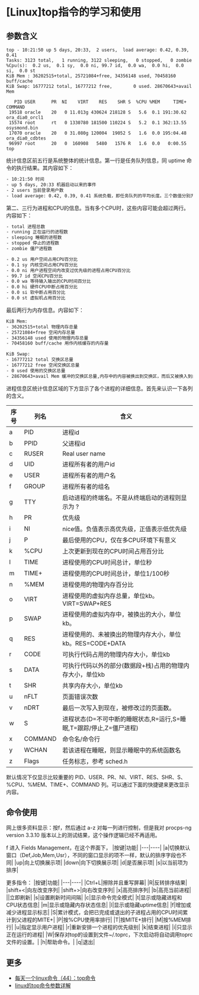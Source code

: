 # [Linux]top指令的学习和使用

## 参数含义

```shell
top - 10:21:50 up 5 days, 20:33,  2 users,  load average: 0.42, 0.39, 0.41
Tasks: 3123 total,   1 running, 3122 sleeping,   0 stopped,   0 zombie
%Cpu(s):  0.2 us,  0.1 sy,  0.0 ni, 99.7 id,  0.0 wa,  0.0 hi,  0.0 si,  0.0 st
KiB Mem : 36202515+total, 25721084+free, 34356148 used, 70458160 buff/cache
KiB Swap: 16777212 total, 16777212 free,        0 used. 28670643+avail Mem

   PID USER      PR  NI    VIRT    RES    SHR S  %CPU %MEM     TIME+ COMMAND
 19518 oracle    20   0 11.013g 430624 218128 S   5.6  0.1 191:30.62 ora_dia0_orcl1
 15574 root      rt   0 1330780 181500 110224 S   5.2  0.1 362:13.55 osysmond.bin
 17070 oracle    20   0 31.080g 120004  19052 S   1.6  0.0 195:04.48 ora_dia0_cdbtes
 96997 root      20   0  160908   5480   1576 R   1.6  0.0   0:00.55 top
```

统计信息区前五行是系统整体的统计信息。第一行是任务队列信息，同 uptime 命令的执行结果。其内容如下：

```txt
- 10:21:50 时间
- up 5 days, 20:33 机器启动以来的事件
- 2 users 当前登录用户数
- load average: 0.42, 0.39, 0.41 系统负载，即任务队列的平均长度。三个数值分别为 1分钟、5分钟、15分钟前到现在的平均值。
```

第二、三行为进程和CPU的信息。当有多个CPU时，这些内容可能会超过两行。内容如下：

```txt
- total 进程总数
- running 正在运行的进程数
- sleeping 睡眠的进程数
- stopped 停止的进程数
- zombie 僵尸进程数

- 0.2 us 用户空间占用CPU百分比
- 0.1 sy 内核空间占用CPU百分比
- 0.0 ni 用户进程空间内改变过优先级的进程占用CPU百分比
- 99.7 id 空闲CPU百分比
- 0.0 wa 等待输入输出的CPU时间百分比
- 0.0 hi 硬件CPU中断占用百分比
- 0.0 si 软中断占用百分比
- 0.0 st 虚拟机占用百分比
```

最后两行为内存信息。内容如下：

```txt
KiB Mem:
- 36202515+total 物理内存总量
- 25721084+free 空闲内存总量
- 34356148 used 使用的物理内存总量
- 70458160 buff/cache 用作内核缓存的内存量

KiB Swap:
- 16777212 total 交换区总量
- 16777212 free 空闲交换区总量
- 0 used 使用的交换区总量
- 28670643+avail Mem 缓冲的交换区总量,内存中的内容被换出到交换区，而后又被换入到内存，但使用过的交换区尚未被覆盖，该数值即为这些内容已存在于内存中的交换区的大小,相应的内存再次被换出时可不必再对交换区写入。
```

进程信息区统计信息区域的下方显示了各个进程的详细信息。首先来认识一下各列的含义。

|序号|列名|含义|
|---|---|----|
|a|PID|进程id|
|b|PPID|父进程id|
|c|RUSER|Real user name|
|d|UID|进程所有者的用户id|
|e|USER|进程所有者的用户名|
|f|GROUP|进程所有者的组名|
|g|TTY|启动进程的终端名。不是从终端启动的进程则显示为 ?|
|h|PR|优先级|
|i|NI|nice值。负值表示高优先级，正值表示低优先级|
|j|P|最后使用的CPU，仅在多CPU环境下有意义|
|k|%CPU|上次更新到现在的CPU时间占用百分比|
|l|TIME|进程使用的CPU时间总计，单位秒|
|m|TIME+|进程使用的CPU时间总计，单位1/100秒|
|n|%MEM|进程使用的物理内存百分比|
|o|VIRT|进程使用的虚拟内存总量，单位kb。VIRT=SWAP+RES|
|p|SWAP|进程使用的虚拟内存中，被换出的大小，单位kb。|
|q|RES|进程使用的、未被换出的物理内存大小，单位kb。RES=CODE+DATA|
|r|CODE|可执行代码占用的物理内存大小，单位kb|
|s|DATA|可执行代码以外的部分(数据段+栈)占用的物理内存大小，单位kb|
|t|SHR|共享内存大小，单位kb|
|u|nFLT|页面错误次数|
|v|nDRT|最后一次写入到现在，被修改过的页面数。|
|w|S|进程状态(D=不可中断的睡眠状态,R=运行,S=睡眠,T=跟踪/停止,Z=僵尸进程)|
|x|COMMAND|命令名/命令行|
|y|WCHAN|若该进程在睡眠，则显示睡眠中的系统函数名|
|z|Flags|任务标志，参考 sched.h|

默认情况下仅显示比较重要的 PID、USER、PR、NI、VIRT、RES、SHR、S、%CPU、%MEM、TIME+、COMMAND 列。可以通过下面的快捷键来更改显示内容。 

## 命令使用

网上很多资料显示：按f，然后通过 a-z 对每一列进行控制，但是我对 procps-ng version 3.3.10 版本以上的测试结果，这个操作逻辑已经不再适用。

f 进入 Fields Management，在这个界面下，
|按键|功能|
|---|----|
|a|切换默认窗口（Def,Job,Mem,Usr），不同的窗口显示的项不一样，默认的排序字段也不同|
|up|向上切换展示项|
|down|向下切换展示项|
|d|是否展示项|
|s|以当前项为排序|

更多指令：
|按键|功能|
|---|----|
|Ctrl+L|擦除并且重写屏幕|
|R|反转排序结果|
|shift+<|向左改变序列|
|shift+>|向右改变序列|
|x|高亮排序列|
|b|高亮当前进程|
|<Space>|立即刷新|
|s|设置刷新时间间隔|
|c|显示命令完全模式|
|t|显示或隐藏进程和CPU状态信息|
|m|显示或隐藏内存状态信息|
|l|显示或隐藏uptime信息|
|f|增加或减少进程显示标志|
|S|累计模式，会把已完成或退出的子进程占用的CPU时间累计到父进程的MITE+|
|P|按%CPU使用率排行|
|T|按MITE+排行|
|M|按%MEM排行|
|u|指定显示用户进程|
|r|重新安排一个进程的优先级别|
|k|结束进程|
|i|只显示正在运行的进程|
|W|保存对top的设置到文件~/.toprc，下次启动将自动调用toprc文件的设置。|
|h|帮助命令。|
|q|退出|

## 更多

- [每天一个linux命令（44）：top命令](https://www.cnblogs.com/peida/archive/2012/12/24/2831353.html)
- [linux的top命令参数详解](https://www.cnblogs.com/ggjucheng/archive/2012/01/08/2316399.html)

